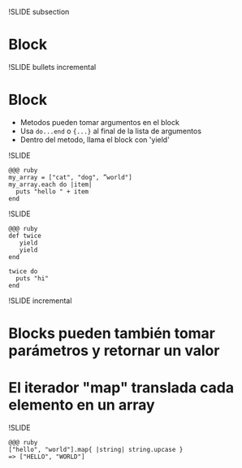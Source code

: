 !SLIDE subsection
# Block

!SLIDE bullets incremental
# Block

* Metodos pueden tomar argumentos en el block
* Usa  `do...end` o `{...}` al final de la lista de argumentos
* Dentro del metodo, llama el block con 'yield'

!SLIDE

    @@@ ruby
    my_array = ["cat", "dog", ”world"]
    my_array.each do |item|
      puts "hello " + item
    end

!SLIDE

    @@@ ruby
    def twice
       yield
       yield
    end

    twice do
      puts "hi"
    end

!SLIDE incremental

# Blocks pueden también tomar parámetros y retornar un valor
# El iterador "map" translada cada elemento en un array

!SLIDE

    @@@ ruby
    ["hello", "world"].map{ |string| string.upcase }
    => ["HELLO", "WORLD"]
